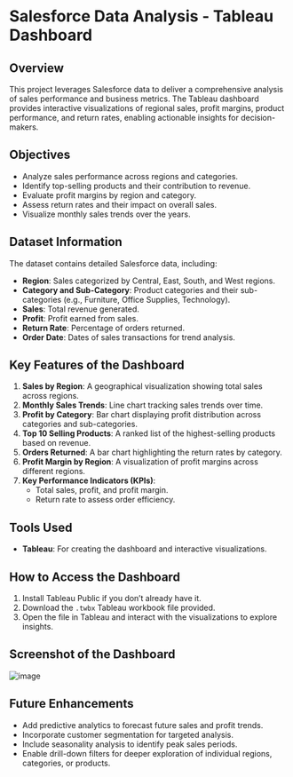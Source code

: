 # Salesforce Data Analysis - Tableau Dashboard

## Overview

This project leverages Salesforce data to deliver a comprehensive analysis of sales performance and business metrics. The Tableau dashboard provides interactive visualizations of regional sales, profit margins, product performance, and return rates, enabling actionable insights for decision-makers.

## Objectives

- Analyze sales performance across regions and categories.
- Identify top-selling products and their contribution to revenue.
- Evaluate profit margins by region and category.
- Assess return rates and their impact on overall sales.
- Visualize monthly sales trends over the years.

## Dataset Information

The dataset contains detailed Salesforce data, including:

- **Region**: Sales categorized by Central, East, South, and West regions.
- **Category and Sub-Category**: Product categories and their sub-categories (e.g., Furniture, Office Supplies, Technology).
- **Sales**: Total revenue generated.
- **Profit**: Profit earned from sales.
- **Return Rate**: Percentage of orders returned.
- **Order Date**: Dates of sales transactions for trend analysis.

## Key Features of the Dashboard

1. **Sales by Region**: A geographical visualization showing total sales across regions.
2. **Monthly Sales Trends**: Line chart tracking sales trends over time.
3. **Profit by Category**: Bar chart displaying profit distribution across categories and sub-categories.
4. **Top 10 Selling Products**: A ranked list of the highest-selling products based on revenue.
5. **Orders Returned**: A bar chart highlighting the return rates by category.
6. **Profit Margin by Region**: A visualization of profit margins across different regions.
7. **Key Performance Indicators (KPIs)**:
   - Total sales, profit, and profit margin.
   - Return rate to assess order efficiency.

## Tools Used

- **Tableau**: For creating the dashboard and interactive visualizations.

## How to Access the Dashboard

1. Install Tableau Public if you don’t already have it.
2. Download the `.twbx` Tableau workbook file provided.
3. Open the file in Tableau and interact with the visualizations to explore insights.

## Screenshot of the Dashboard

![image](https://github.com/user-attachments/assets/265d07ae-3b29-44f1-a94e-47a70d111d86)

## Future Enhancements

- Add predictive analytics to forecast future sales and profit trends.
- Incorporate customer segmentation for targeted analysis.
- Include seasonality analysis to identify peak sales periods.
- Enable drill-down filters for deeper exploration of individual regions, categories, or products.
